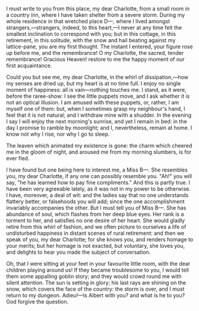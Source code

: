 I must write to you from this place, my dear Charlotte, from a small room in a country inn, where I have taken shelter from a severe storm. During my whole residence in that wretched place D—, where I lived amongst strangers,—strangers, indeed, to this heart,—I never at any time felt the smallest inclination to correspond with you; but in this cottage, in this retirement, in this solitude, with the snow and hail beating against my lattice-pane, you are my first thought. The instant I entered, your figure rose up before me, and the remembrance! O my Charlotte, the sacred, tender remembrance! Gracious Heaven! restore to me the happy moment of our first acquaintance.

Could you but see me, my dear Charlotte, in the whirl of dissipation,—how my senses are dried up, but my heart is at no time full. I enjoy no single moment of happiness: all is vain—nothing touches me. I stand, as it were, before the raree-show: I see the little puppets move, and I ask whether it is not an optical illusion. I am amused with these puppets, or, rather, I am myself one of them: but, when I sometimes grasp my neighbour's hand, I feel that it is not natural; and I withdraw mine with a shudder. In the evening I say I will enjoy the next morning's sunrise, and yet I remain in bed: in the day I promise to ramble by moonlight; and I, nevertheless, remain at home. I know not why I rise, nor why I go to sleep.

The leaven which animated my existence is gone: the charm which cheered me in the gloom of night, and aroused me from my morning slumbers, is for ever fled.

I have found but one being here to interest me, a Miss B—. She resembles you, my dear Charlotte, if any one can possibly resemble you. "Ah!" you will say, "he has learned how to pay fine compliments." And this is partly true. I have been very agreeable lately, as it was not in my power to be otherwise. I have, moreover, a deal of wit: and the ladies say that no one understands flattery better, or falsehoods you will add; since the one accomplishment invariably accompanies the other. But I must tell you of Miss B—. She has abundance of soul, which flashes from her deep blue eyes. Her rank is a torment to her, and satisfies no one desire of her heart. She would gladly retire from this whirl of fashion, and we often picture to ourselves a life of undisturbed happiness in distant scenes of rural retirement: and then we speak of you, my dear Charlotte; for she knows you, and renders homage to your merits; but her homage is not exacted, but voluntary, she loves you, and delights to hear you made the subject of conversation.

Oh, that I were sitting at your feet in your favourite little room, with the dear children playing around us! If they became troublesome to you, I would tell them some appalling goblin story; and they would crowd round me with silent attention. The sun is setting in glory; his last rays are shining on the snow, which covers the face of the country: the storm is over, and I must return to my dungeon. Adieu!—Is Albert with you? and what is he to you? God forgive the question.